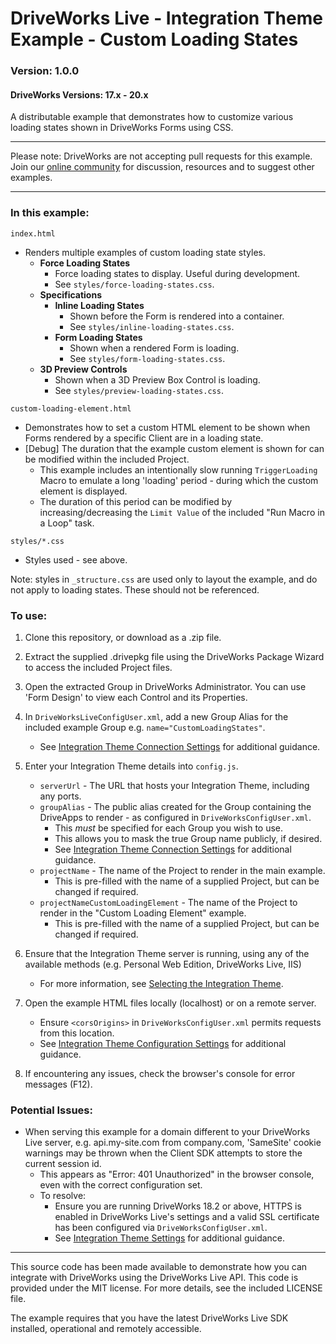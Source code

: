 # DriveWorks Live - Integration Theme Example - Custom Loading States
### Version: 1.0.0
#### DriveWorks Versions: 17.x - 20.x

A distributable example that demonstrates how to customize various loading states shown in DriveWorks Forms using CSS.

---

Please note: DriveWorks are not accepting pull requests for this example.  
Join our [online community](https://my.driveworks.co.uk) for discussion, resources and to suggest other examples.

---

### In this example:

`index.html`
- Renders multiple examples of custom loading state styles.
    - **Force Loading States**
        - Force loading states to display. Useful during development.
        - See `styles/force-loading-states.css`.
    - **Specifications**
        - **Inline Loading States**
            - Shown before the Form is rendered into a container.
            - See `styles/inline-loading-states.css`.
        - **Form Loading States**
            - Shown when a rendered Form is loading.
            - See `styles/form-loading-states.css`.
    - **3D Preview Controls**
        - Shown when a 3D Preview Box Control is loading.
        - See `styles/preview-loading-states.css`.

`custom-loading-element.html`
- Demonstrates how to set a custom HTML element to be shown when Forms rendered by a specific Client are in a loading state.
- [Debug] The duration that the example custom element is shown for can be modified within the included Project.
    - This example includes an intentionally slow running `TriggerLoading` Macro to emulate a long 'loading' period - during which the custom element is displayed.
    - The duration of this period can be modified by increasing/decreasing the `Limit Value` of the included "Run Macro in a Loop" task.

`styles/*.css`
- Styles used - see above.

Note: styles in `_structure.css` are used only to layout the example, and do not apply to loading states. These should not be referenced.

### To use:
1. Clone this repository, or download as a .zip file.

2. Extract the supplied .drivepkg file using the DriveWorks Package Wizard to access the included Project files.

3. Open the extracted Group in DriveWorks Administrator. You can use 'Form Design' to view each Control and its Properties.

4. In `DriveWorksLiveConfigUser.xml`, add a new Group Alias for the included example Group e.g. `name="CustomLoadingStates"`.
    * See [Integration Theme Connection Settings](https://docs.driveworkspro.com/Topic/IntegrationThemeSettings#Connection-Settings) for additional guidance.

5. Enter your Integration Theme details into `config.js`.
    * `serverUrl` - The URL that hosts your Integration Theme, including any ports.
    * `groupAlias` - The public alias created for the Group containing the DriveApps to render - as configured in `DriveWorksConfigUser.xml`.
        * This *must* be specified for each Group you wish to use.
        * This allows you to mask the true Group name publicly, if desired.
        * See [Integration Theme Connection Settings](https://docs.driveworkspro.com/Topic/IntegrationThemeSettings#Connection-Settings) for additional guidance.
    * `projectName` - The name of the Project to render in the main example.
        * This is pre-filled with the name of a supplied Project, but can be changed if required.
    * `projectNameCustomLoadingElement` - The name of the Project to render in the "Custom Loading Element" example.
        * This is pre-filled with the name of a supplied Project, but can be changed if required.

6. Ensure that the Integration Theme server is running, using any of the available methods (e.g. Personal Web Edition, DriveWorks Live, IIS)
    * For more information, see [Selecting the Integration Theme](https://docs.driveworkspro.com/Topic/IntegrationThemeSelect).

7. Open the example HTML files locally (localhost) or on a remote server.
    * Ensure `<corsOrigins>` in `DriveWorksConfigUser.xml` permits requests from this location.
    * See [Integration Theme Configuration Settings](https://docs.driveworkspro.com/Topic/IntegrationThemeSettings#Configuration-Settings) for additional guidance.

8. If encountering any issues, check the browser's console for error messages (F12).

### Potential Issues:
* When serving this example for a domain different to your DriveWorks Live server, e.g. api.my-site.com from company.com, 'SameSite' cookie warnings may be thrown when the Client SDK attempts to store the current session id.
    * This appears as "Error: 401 Unauthorized" in the browser console, even with the correct configuration set. 
    * To resolve:
        * Ensure you are running DriveWorks 18.2 or above, HTTPS is enabled in DriveWorks Live's settings and a valid SSL certificate has been configured via `DriveWorksConfigUser.xml`.
        * See [Integration Theme Settings](https://docs.driveworkspro.com/Topic/IntegrationThemeSettings) for additional guidance.

---

This source code has been made available to demonstrate how you can integrate with DriveWorks using the DriveWorks Live API.
This code is provided under the MIT license. For more details, see the included LICENSE file.

The example requires that you have the latest DriveWorks Live SDK installed, operational and remotely accessible.

